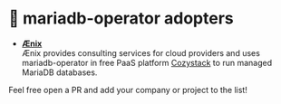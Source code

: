 # 🦭 mariadb-operator adopters

* **[Ænix](https://aenix.io/)**  
  Ænix provides consulting services for cloud providers and uses mariadb-operator in free PaaS platform [Cozystack](https://cozystack.io) to run managed MariaDB databases.

Feel free open a PR and add your company or project to the list!
